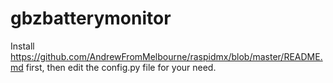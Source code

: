 # gbzbatterymonitor


Install https://github.com/AndrewFromMelbourne/raspidmx/blob/master/README.md first, then edit the config.py file for your need.
